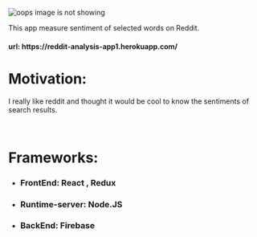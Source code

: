 ![oops image is not showing](https://media.giphy.com/media/1gO8pHADYHUC8nlhNS/giphy.gif)

This app measure sentiment of selected words on Reddit.
<h4>url: https://reddit-analysis-app1.herokuapp.com/</h4>
<h1>Motivation:</h1>

I really like reddit and thought it would be cool to know the sentiments of search results.

<br/>
<h1>Frameworks:</h1> 
<ul>
<li><h3>FrontEnd: React , Redux</h3></li>

<li><h3>Runtime-server: Node.JS</h3></li>

<li><h3>BackEnd: Firebase</h3></li>
</ul>


